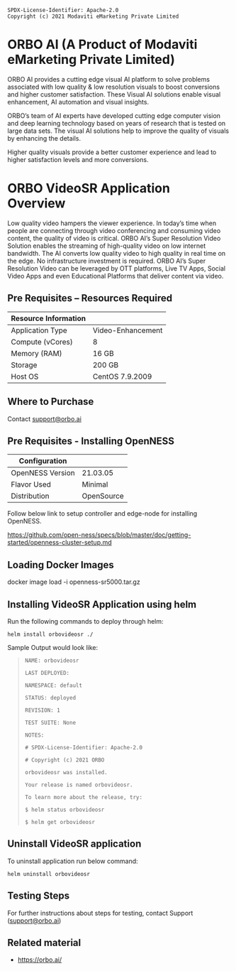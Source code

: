 ```text
SPDX-License-Identifier: Apache-2.0
Copyright (c) 2021 Modaviti eMarketing Private Limited
```

# ORBO AI (A Product of Modaviti eMarketing Private Limited)
ORBO AI provides a cutting edge visual AI platform to solve problems associated with low quality & low resolution visuals to boost conversions and higher customer satisfaction. These Visual AI solutions enable visual enhancement, AI automation and visual insights.

ORBO’s team of AI experts have developed cutting edge computer vision and deep learning technology based on years of research that is tested on large data sets. The visual AI solutions help to improve the quality of visuals by enhancing the details.

Higher quality visuals provide a better customer experience and lead to higher satisfaction levels and more conversions.

# **ORBO VideoSR Application Overview**
Low quality video hampers the viewer experience. In today’s time when people are connecting through video conferencing and consuming video content, the quality of video is critical. ORBO AI’s Super Resolution Video Solution enables the streaming of high-quality video on low internet bandwidth. The AI converts low quality video to high quality in real time on the edge. No infrastructure investment is required. ORBO AI’s Super Resolution Video can be leveraged by OTT platforms, Live TV Apps, Social Video Apps and even Educational Platforms that deliver content via video.



## **Pre Requisites – Resources Required**

| **Resource Information**           |                      |
|------------------------------------|----------------------|
| Application Type                   | Video-Enhancement	| 
| Compute  (vCores)                  | 8                    |  
| Memory (RAM)                       | 16 GB                |  
| Storage 				             | 200  GB              |  
| Host OS                            | CentOS 7.9.2009      | 
  


## **Where to Purchase**
Contact support@orbo.ai


## Pre Requisites - Installing OpenNESS
|**Configuration**                   |                       |
|  ----------------------------------|-----------------------|
| OpenNESS Version                   | 21.03.05		         |
| Flavor Used 					     | Minimal				 |
| Distribution						 | OpenSource    	     |


Follow below link to setup controller and edge-node for installing OpenNESS.

https://github.com/open-ness/specs/blob/master/doc/getting-started/openness-cluster-setup.md


## Loading Docker Images
docker image load -i openness-sr5000.tar.gz

## Installing VideoSR Application using helm

Run the following commands to deploy  through helm:

`helm install orbovideosr ./`

 Sample Output would look like:

> `NAME: orbovideosr`
>
> `LAST DEPLOYED:`
>
> `NAMESPACE: default`
>
> `STATUS: deployed`
>
> `REVISION: 1`
>
> `TEST SUITE: None`
>
> `NOTES:`
>
> `# SPDX-License-Identifier: Apache-2.0`
> 
> `# Copyright (c) 2021 ORBO`
> 
> `orbovideosr was installed.`
> 
> `Your release is named orbovideosr.`
> 
> `To learn more about the release, try:`
> 
> `$ helm status orbovideosr`
> 
> `$ helm get orbovideosr`


## Uninstall VideoSR application
To uninstall application run below command:
    
`helm uninstall orbovideosr`

## Testing Steps
For further instructions about steps for testing, contact Support (support@orbo.ai)

## **Related material**
* https://orbo.ai/

